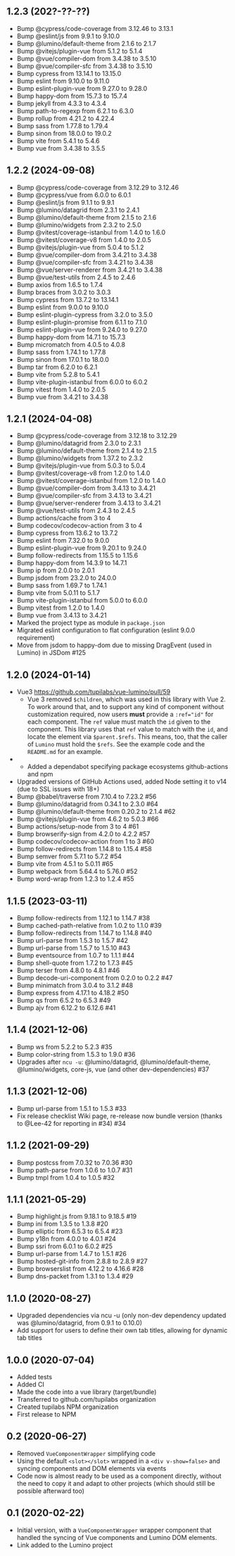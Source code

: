 ## 1.2.3 (202?-??-??)

- Bump @cypress/code-coverage from 3.12.46 to 3.13.1
- Bump @eslint/js from 9.9.1 to 9.10.0
- Bump @lumino/default-theme from 2.1.6 to 2.1.7
- Bump @vitejs/plugin-vue from 5.1.2 to 5.1.4
- Bump @vue/compiler-dom from 3.4.38 to 3.5.10
- Bump @vue/compiler-sfc from 3.4.38 to 3.5.10
- Bump cypress from 13.14.1 to 13.15.0
- Bump eslint from 9.10.0 to 9.11.0
- Bump eslint-plugin-vue from 9.27.0 to 9.28.0
- Bump happy-dom from 15.7.3 to 15.7.4
- Bump jekyll from 4.3.3 to 4.3.4
- Bump path-to-regexp from 6.2.1 to 6.3.0
- Bump rollup from 4.21.2 to 4.22.4
- Bump sass from 1.77.8 to 1.79.4
- Bump sinon from 18.0.0 to 19.0.2
- Bump vite from 5.4.1 to 5.4.6
- Bump vue from 3.4.38 to 3.5.5

## 1.2.2 (2024-09-08)

- Bump @cypress/code-coverage from 3.12.29 to 3.12.46
- Bump @cypress/vue from 6.0.0 to 6.0.1
- Bump @eslint/js from 9.1.1 to 9.9.1
- Bump @lumino/datagrid from 2.3.1 to 2.4.1
- Bump @lumino/default-theme from 2.1.5 to 2.1.6
- Bump @lumino/widgets from 2.3.2 to 2.5.0
- Bump @vitest/coverage-istanbul from 1.4.0 to 1.6.0
- Bump @vitest/coverage-v8 from 1.4.0 to 2.0.5
- Bump @vitejs/plugin-vue from 5.0.4 to 5.1.2
- Bump @vue/compiler-dom from 3.4.21 to 3.4.38
- Bump @vue/compiler-sfc from 3.4.21 to 3.4.38
- Bump @vue/server-renderer from 3.4.21 to 3.4.38
- Bump @vue/test-utils from 2.4.5 to 2.4.6
- Bump axios from 1.6.5 to 1.7.4
- Bump braces from 3.0.2 to 3.0.3
- Bump cypress from 13.7.2 to 13.14.1
- Bump eslint from 9.0.0 to 9.10.0
- Bump eslint-plugin-cypress from 3.2.0 to 3.5.0
- Bump eslint-plugin-promise from 6.1.1 to 7.1.0
- Bump eslint-plugin-vue from 9.24.0 to 9.27.0
- Bump happy-dom from 14.7.1 to 15.7.3
- Bump micromatch from 4.0.5 to 4.0.8
- Bump sass from 1.74.1 to 1.77.8
- Bump sinon from 17.0.1 to 18.0.0
- Bump tar from 6.2.0 to 6.2.1
- Bump vite from 5.2.8 to 5.4.1
- Bump vite-plugin-istanbul from 6.0.0 to 6.0.2
- Bump vitest from 1.4.0 to 2.0.5
- Bump vue from 3.4.21 to 3.4.38

## 1.2.1 (2024-04-08)

- Bump @cypress/code-coverage from 3.12.18 to 3.12.29
- Bump @lumino/datagrid from 2.3.0 to 2.3.1
- Bump @lumino/default-theme from 2.1.4 to 2.1.5
- Bump @lumino/widgets from 1.37.2 to 2.3.2
- Bump @vitejs/plugin-vue from 5.0.3 to 5.0.4
- Bump @vitest/coverage-v8 from 1.2.0 to 1.4.0
- Bump @vitest/coverage-istanbul from 1.2.0 to 1.4.0
- Bump @vue/compiler-dom from 3.4.13 to 3.4.21
- Bump @vue/compiler-sfc from 3.4.13 to 3.4.21
- Bump @vue/server-renderer from 3.4.13 to 3.4.21
- Bump @vue/test-utils from 2.4.3 to 2.4.5
- Bump actions/cache from 3 to 4
- Bump codecov/codecov-action from 3 to 4
- Bump cypress from 13.6.2 to 13.7.2
- Bump eslint from 7.32.0 to 9.0.0
- Bump eslint-plugin-vue from 9.20.1 to 9.24.0
- Bump follow-redirects from 1.15.5 to 1.15.6
- Bump happy-dom from 14.3.9 to 14.7.1
- Bump ip from 2.0.0 to 2.0.1
- Bump jsdom from 23.2.0 to 24.0.0
- Bump sass from 1.69.7 to 1.74.1
- Bump vite from 5.0.11 to 5.1.7
- Bump vite-plugin-istanbul from 5.0.0 to 6.0.0
- Bump vitest from 1.2.0 to 1.4.0
- Bump vue from 3.4.13 to 3.4.21
- Marked the project type as module in `package.json`
- Migrated eslint configuration to flat configuration (eslint 9.0.0 requirement)
- Move from jsdom to happy-dom due to missing DragEvent (used in Lumino) in JSDom #125

## 1.2.0 (2024-01-14)

- Vue3 https://github.com/tupilabs/vue-lumino/pull/59
  - Vue 3 removed `$children`, which was used in this library with Vue 2. To
    work around that, and to support any kind of component without customization
    required, now users **must** provide a `:ref="id"` for each component. The
    `ref` value must match the `id` given to the component. This library uses
    that `ref` value to match with the `id`, and locate the element via
    `$parent.$refs`. This means, too, that the caller of `Lumino` must hold the
    `$refs`. See the example code and the `README.md` for an example.
- - Added a dependabot specifying package ecosystems github-actions and npm
- Upgraded versions of GitHub Actions used, added Node setting it to v14 (due to SSL issues with 18+)
- Bump @babel/traverse from 7.10.4 to 7.23.2 #56
- Bump @lumino/datagrid from 0.34.1 to 2.3.0 #64
- Bump @lumino/default-theme from 0.20.2 to 2.1.4 #62
- Bump @vitejs/plugin-vue from 4.6.2 to 5.0.3 #66
- Bump actions/setup-node from 3 to 4 #61
- Bump browserify-sign from 4.2.0 to 4.2.2 #57
- Bump codecov/codecov-action from 1 to 3 #60
- Bump follow-redirects from 1.14.8 to 1.15.4 #58
- Bump semver from 5.7.1 to 5.7.2 #54
- Bump vite from 4.5.1 to 5.0.11 #65
- Bump webpack from 5.64.4 to 5.76.0 #52
- Bump word-wrap from 1.2.3 to 1.2.4 #55

## 1.1.5 (2023-03-11)

- Bump follow-redirects from 1.12.1 to 1.14.7 #38
- Bump cached-path-relative from 1.0.2 to 1.1.0 #39
- Bump follow-redirects from 1.14.7 to 1.14.8 #40
- Bump url-parse from 1.5.3 to 1.5.7 #42
- Bump url-parse from 1.5.7 to 1.5.10 #43
- Bump eventsource from 1.0.7 to 1.1.1 #44
- Bump shell-quote from 1.7.2 to 1.7.3 #45
- Bump terser from 4.8.0 to 4.8.1 #46
- Bump decode-uri-component from 0.2.0 to 0.2.2 #47
- Bump minimatch from 3.0.4 to 3.1.2 #48
- Bump express from 4.17.1 to 4.18.2 #50
- Bump qs from 6.5.2 to 6.5.3 #49
- Bump ajv from 6.12.2 to 6.12.6 #41

## 1.1.4 (2021-12-06)

- Bump ws from 5.2.2 to 5.2.3 #35
- Bump color-string from 1.5.3 to 1.9.0 #36
- Upgrades after `ncu -u`: @lumino/datagrid, @lumino/default-theme, @lumino/widgets, core-js, vue (and other dev-dependencies) #37

## 1.1.3 (2021-12-06)

- Bump url-parse from 1.5.1 to 1.5.3 #33
- Fix release checklist Wiki page, re-release now bundle version (thanks to @Lee-42 for reporting in #34) #34

## 1.1.2 (2021-09-29)

- Bump postcss from 7.0.32 to 7.0.36 #30
- Bump path-parse from 1.0.6 to 1.0.7 #31
- Bump tmpl from 1.0.4 to 1.0.5 #32

## 1.1.1 (2021-05-29)

- Bump highlight.js from 9.18.1 to 9.18.5 #19
- Bump ini from 1.3.5 to 1.3.8 #20 
- Bump elliptic from 6.5.3 to 6.5.4 #23
- Bump y18n from 4.0.0 to 4.0.1 #24
- Bump ssri from 6.0.1 to 6.0.2 #25
- Bump url-parse from 1.4.7 to 1.5.1 #26
- Bump hosted-git-info from 2.8.8 to 2.8.9 #27
- Bump browserslist from 4.12.2 to 4.16.6 #28
- Bump dns-packet from 1.3.1 to 1.3.4 #29 

## 1.1.0 (2020-08-27)

- Upgraded dependencies via ncu -u (only non-dev dependency updated
was @lumino/datagrid, from 0.9.1 to 0.10.0)
- Add support for users to define their own tab titles, allowing for
dynamic tab titles

## 1.0.0 (2020-07-04)

- Added tests
- Added CI
- Made the code into a vue library (target/bundle)
- Transferred to github.com/tupilabs organization
- Created tupilabs NPM organization
- First release to NPM

## 0.2 (2020-06-27)

- Removed `VueComponentWrapper` simplifying code
- Using the default `<slot></slot>` wrapped in a `<div v-show=false>`
and syncing components and DOM elements via events
- Code now is almost ready to be used as a component directly, without
the need to copy it and adapt to other projects (which should still
be possible afterward too)

## 0.1 (2020-02-22)

- Initial version, with a `VueComponentWrapper` wrapper component that
handled the syncing of Vue components and Lumino DOM elements.
- Link added to the Lumino project
